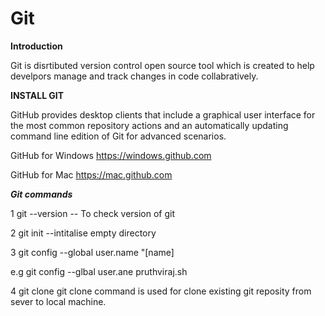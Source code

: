 # Git
**Introduction**

Git is disrtibuted version control open source tool which is created to help develpors manage and track changes in code collabratively.

**INSTALL GIT**

GitHub provides desktop clients that include a graphical user
interface for the most common repository actions and an automatically updating command line edition of Git for advanced scenarios.

GitHub for Windows
https://windows.github.com

GitHub for Mac
https://mac.github.com

***Git commands***

1 git --version -- To check version of git

2 git init --intitalise empty directory

3 git config --global user.name "[name] 

  e.g git config --glbal user.ane pruthviraj.sh
  
4 git clone 
 git clone command is used for clone existing git reposity from sever to local machine.

 
